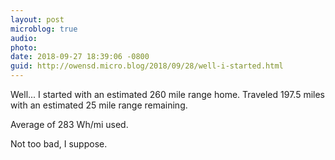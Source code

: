 ```yaml
---
layout: post
microblog: true
audio: 
photo: 
date: 2018-09-27 18:39:06 -0800
guid: http://owensd.micro.blog/2018/09/28/well-i-started.html
---
```

Well... I started with an estimated 260 mile range home. Traveled 197.5 miles with an estimated 25 mile range remaining. 

Average of 283 Wh/mi used. 

Not too bad, I suppose. 
